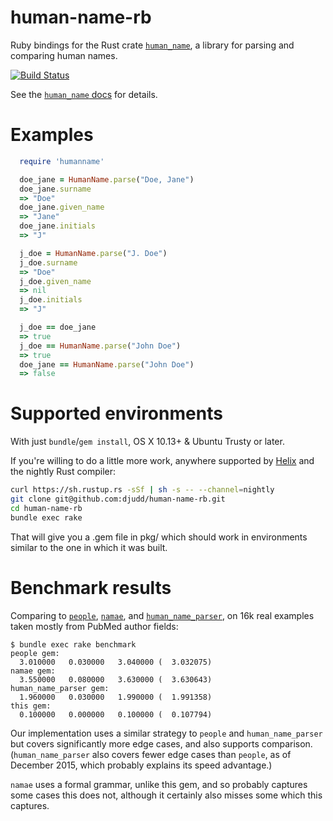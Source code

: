 # human-name-rb
Ruby bindings for the Rust crate [`human_name`](https://github.com/djudd/human-name), a library for parsing and comparing human names.

[![Build Status](https://travis-ci.org/djudd/human-name-rb.svg?branch=master)](https://travis-ci.org/djudd/human-name-rb)

See the [`human_name` docs](http://djudd.github.io/human-name) for details.

# Examples

```ruby
  require 'humanname'

  doe_jane = HumanName.parse("Doe, Jane")
  doe_jane.surname
  => "Doe"
  doe_jane.given_name
  => "Jane"
  doe_jane.initials
  => "J"

  j_doe = HumanName.parse("J. Doe")
  j_doe.surname
  => "Doe"
  j_doe.given_name
  => nil
  j_doe.initials
  => "J"

  j_doe == doe_jane
  => true
  j_doe == HumanName.parse("John Doe")
  => true
  doe_jane == HumanName.parse("John Doe")
  => false
```

# Supported environments

With just `bundle`/`gem install`, OS X 10.13+ & Ubuntu Trusty or later.

If you're willing to do a little more work, anywhere supported by [Helix](https://github.com/tildeio/helix)
and the nightly Rust compiler:
```bash
curl https://sh.rustup.rs -sSf | sh -s -- --channel=nightly
git clone git@github.com:djudd/human-name-rb.git
cd human-name-rb
bundle exec rake
```

That will give you a .gem file in pkg/ which should work in environments similar
to the one in which it was built.

# Benchmark results

Comparing to [`people`](https://github.com/academia-edu/people), [`namae`](https://github.com/berkmancenter/namae), and [`human_name_parser`](https://github.com/abachman/human_name_parser),
on 16k real examples taken mostly from PubMed author fields:

```
$ bundle exec rake benchmark
people gem:
  3.010000   0.030000   3.040000 (  3.032075)
namae gem:
  3.550000   0.080000   3.630000 (  3.630643)
human_name_parser gem:
  1.960000   0.030000   1.990000 (  1.991358)
this gem:
  0.100000   0.000000   0.100000 (  0.107794)
```

Our implementation uses a similar strategy to `people` and `human_name_parser`
but covers significantly more edge cases, and also supports comparison.
(`human_name_parser` also covers fewer edge cases than `people`, as of December
2015, which probably explains its speed advantage.)

`namae` uses a formal grammar, unlike this gem, and so probably captures some
cases this does not, although it certainly also misses some which this captures.
